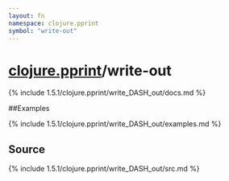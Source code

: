 ```yaml
---
layout: fn
namespace: clojure.pprint
symbol: "write-out"
---
```


# [clojure.pprint](../)/write-out

{% include 1.5.1/clojure.pprint/write_DASH_out/docs.md %}

##Examples

{% include 1.5.1/clojure.pprint/write_DASH_out/examples.md %}
## Source
{% include 1.5.1/clojure.pprint/write_DASH_out/src.md %}


